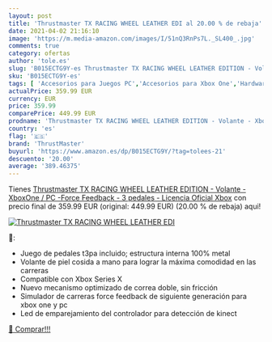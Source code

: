 ```yaml
---
layout: post
title: 'Thrustmaster TX RACING WHEEL LEATHER EDI al 20.00 % de rebaja'
date: 2021-04-02 21:16:10
image: 'https://m.media-amazon.com/images/I/51nQ3RnPs7L._SL400_.jpg'
comments: true
category: ofertas
author: 'tole.es'
slug: 'B015ECTG9Y-es Thrustmaster TX RACING WHEEL LEATHER EDITION - Volante -...'
sku: 'B015ECTG9Y-es'
tags: [ 'Accesorios para Juegos PC','Accesorios para Xbox One','Hardware y juegos para Xbox One','Juegos y Accesorios para PC','Mandos y controles para Xbox One','Videojuegos','Volantes para Xbox One','thrustmaster','xbox', ]
actualPrice: 359.99 EUR
currency: EUR
price: 359.99
comparePrice: 449.99 EUR
prodname: 'Thrustmaster TX RACING WHEEL LEATHER EDITION - Volante - XboxOne / PC -Force Feedback - 3 pedales - Licencia Oficial Xbox'
country: 'es'
flag: '🇪🇸'
brand: 'ThrustMaster'
buyurl: 'https://www.amazon.es/dp/B015ECTG9Y/?tag=tolees-21'
descuento: '20.00'
average: '389.46375'
---
```


Tienes [Thrustmaster TX RACING WHEEL LEATHER EDITION - Volante - XboxOne / PC -Force Feedback - 3 pedales - Licencia Oficial Xbox](https://www.amazon.es/dp/B015ECTG9Y/?tag=tolees-21) con precio final de  359.99 EUR (original: 449.99 EUR) (20.00 %  de rebaja) aqui!

[![Thrustmaster TX RACING WHEEL LEATHER EDI](https://m.media-amazon.com/images/I/51nQ3RnPs7L._SL400_.jpg)](https://www.amazon.es/dp/B015ECTG9Y/?tag=tolees-21)

🔎:

- Juego de pedales t3pa incluido; estructura interna 100% metal
- Volante de piel cosida a mano para lograr la máxima comodidad en las carreras
- Compatible con Xbox Series X
- Nuevo mecanismo optimizado de correa doble, sin fricción
- Simulador de carreras force feedback de siguiente generación para xbox one y pc
- Led de emparejamiento del controlador para detección de kinect

[🛒 Comprar!!!](https://www.amazon.es/dp/B015ECTG9Y/?tag=tolees-21)
